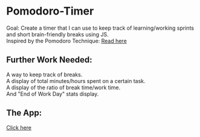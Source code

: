 # Pomodoro-Timer
Goal: Create a timer that I can use to keep track of learning/working sprints and short brain-friendly breaks using JS.  
Inspired by the Pomodoro Technique: [Read here](https://en.wikipedia.org/wiki/Pomodoro_Technique)

## Further Work Needed:
A way to keep track of breaks.  
A display of total minutes/hours spent on a certain task.  
A display of the ratio of break time/work time.  
And "End of Work Day" stats display.

## The App:
[Click here](https://lindsayjohnston.github.io/Pomodoro-Timer/)

